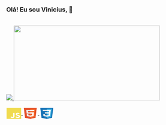 ###  Olá! Eu sou Vinicius, 👋

<br/>

<div>
  <a href="https://github.com/augvinicius">
  <img height="200em" src="https://github-readme-stats.vercel.app/api?username=augvinicius&show_icons=true&theme=tokyonight&include_all_commits=true&count_private=true"/>
  <img width="390px" height="200em" src="https://github-readme-stats.vercel.app/api/top-langs/?username=augvinicius&layout=compact&langs_count=6&theme=tokyonight"/>
</div>
<div style="display: inline_block"><br>
  <img align="center" alt="Js" height="30" width="40" src="https://raw.githubusercontent.com/devicons/devicon/master/icons/javascript/javascript-plain.svg">
  <img align="center" alt="HTML" height="30" width="40" src="https://raw.githubusercontent.com/devicons/devicon/master/icons/html5/html5-original.svg">
  <img align="center" alt="CSS" height="30" width="40" src="https://raw.githubusercontent.com/devicons/devicon/master/icons/css3/css3-original.svg">
</div>



